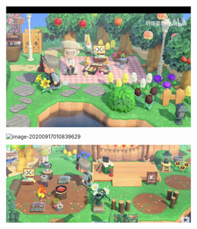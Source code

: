 ![image-20200917010805005](media/岛屿设计/image-20200917010805005.png)

![image-20200917010839629](media/岛屿设计/image-20200917010839629.png)

![image-20200917011112936](media/岛屿设计/image-20200917011112936.png)